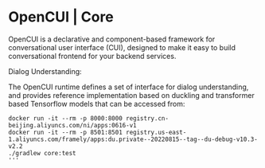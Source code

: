# OpenCUI | Core 


OpenCUI is a declarative and component-based framework for conversational user interface (CUI), designed to make it easy to build conversational frontend for your backend services.

Dialog Understanding:

The OpenCUI runtime defines a set of interface for dialog understanding, and provides reference implementation based on duckling and transformer based Tensorflow models that can be accessed from:
```
docker run -it --rm -p 8000:8000 registry.cn-beijing.aliyuncs.com/ni/apps:0616-v1
docker run -it --rm -p 8501:8501 registry.us-east-1.aliyuncs.com/framely/apps:du.private--20220815--tag--du-debug-v10.3-v2.2
./gradlew core:test
'''
